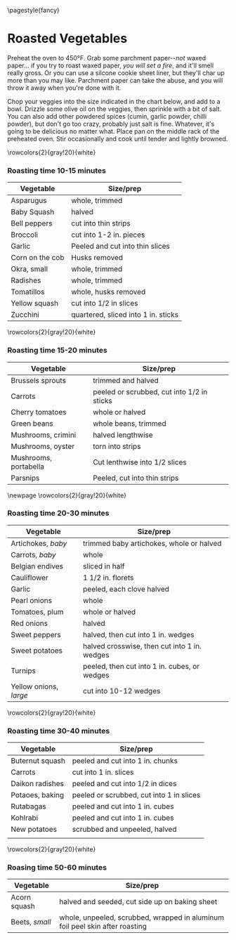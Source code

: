 \pagestyle{fancy}
# Roasted Vegetables

Preheat the oven to 450°F. Grab some parchment paper--*not* waxed paper... if 
you try to roast waxed paper, *you will set a fire*, and it'll smell really 
gross. Or you can use a silcone cookie sheet liner, but they'll char up more 
than you may like. Parchment paper can take the abuse, and you will throw it 
away when you're done with it.

Chop your veggies into the size indicated in the chart below, and add to a bowl.
Drizzle some olive oil on the veggies, then sprinkle with a bit of salt. You can
also add other powdered spices (cumin, garlic powder, chilli powder), but don't
go too crazy, probably just salt is fine. Whatever, it's going to be delicious
no matter what. Place pan on the middle rack of the preheated oven. Stir
occasionally and cook until tender and lightly browned.

\rowcolors{2}{gray!20}{white}
### Roasting time 10-15 minutes
| Vegetable       | Size/prep                                                  |
| --------------- | ---------------------------------------------------------- |
| Asparugus       | whole, trimmed                       |
| Baby Squash     | halved                               |
| Bell peppers    | cut into thin strips                 |
| Broccoli        | cut into 1-2 in. pieces              |
| Garlic          | Peeled and cut into thin slices      |
| Corn on the cob | Husks removed                        |
| Okra, small     | whole, trimmed                       |
| Radishes        | whole, trimmed                       |
| Tomatillos      | whole, husks removed                 |
| Yellow squash   | cut into 1/2 in slices               |
| Zucchini        | quartered, sliced into 1 in. sticks  |

\rowcolors{2}{gray!20}{white}
### Roasting time 15-20 minutes
| Vegetable             | Size/prep                                                            |
| --------------------- | -------------------------------------------------------------------- |
| Brussels sprouts      | trimmed and halved                                                   |
| Carrots               | peeled or scrubbed, cut into 1/2 in sticks                           |
| Cherry tomatoes       | whole or halved                                                      |
| Green beans           | whole beans, trimmed                                                 |
| Mushrooms, crimini    | halved lengthwise                                                    |
| Mushrooms, oyster     | torn into strips                                                     |
| Mushrooms, portabella | Cut lenthwise into 1/2 slices                                        |
| Parsnips              | Peeled, cut into thin strips                                         |

\newpage
\rowcolors{2}{gray!20}{white}
### Roasting time 20-30 minutes
| Vegetable              | Size/prep                                    |
| ---------------------- | -------------------------------------------- |
| Artichokes, *baby*     | trimmed baby artichokes, whole or halved     |
| Carrots, *baby*        | whole                                        |
| Belgian endives        | sliced in half                               |
| Cauliflower            | 1 1/2 in. florets                            |
| Garlic                 | peeled, each clove halved                    |
| Pearl onions           | whole                                        |
| Tomatoes, plum         | whole or halved                              |
| Red onions             | halved                                       |
| Sweet peppers          | halved, then cut into 1 in. wedges           |
| Sweet potatoes         | halved crosswise, then cut into 1 in. wedges |
| Turnips                | peeled, then cut into 1 in. cubes, or wedges |
| Yellow onions, *large* | cut into 10-12 wedges                        |

\rowcolors{2}{gray!20}{white}
### Roasting time 30-40 minutes
| Vegetable       | Size/prep                                |
| --------------- | ---------------------------------------- |
| Buternut squash | peeled and cut into 1 in. chunks         |
| Carrots         | cut into 1 in. slices                    |
| Daikon radishes | peeled and cut into 1/2 in dices         |
| Potaoes, baking | peeled or scrubbed, cut into 1 in slices |
| Rutabagas       | peeled and cut into 1 in. cubes          |
| Kohlrabi        | peeled and cut into 1 in. cubes          |
| New potatoes    | scrubbed and unpeeled, halved            |
|                 |                                          |

\rowcolors{2}{gray!20}{white}
### Roasing time 50-60 minutes
| Vegetable      | Size/prep                                                                    |
| -------------- | ---------------------------------------------------------------------------- |
| Acorn squash   | halved and seeded, cut side up on baking sheet                               |
| Beets, *small* | whole, unpeeled, scrubbed, wrapped in aluminum foil peel skin after roasting |

